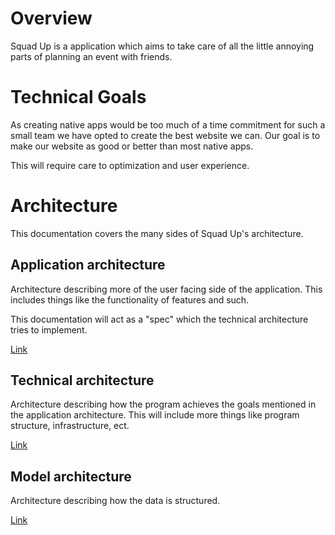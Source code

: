 # Overview
Squad Up is a application which aims to take care of all the little annoying parts of 
planning an event with friends.

# Technical Goals
As creating native apps would be too much of a time commitment for such a small team 
we have opted to create the best website we can. Our goal is to make our website as 
good or better than most native apps. 

This will require care to optimization and user experience.

# Architecture
This documentation covers the many sides of Squad Up's architecture. 

## Application architecture
Architecture describing more of the user facing side of the application. This 
includes things like the functionality of features and such.  

This documentation will act as a "spec" which the technical architecture tries to 
implement.  

[Link](/docs/architecture/application.md)

## Technical architecture
Architecture describing how the program achieves the goals mentioned in the 
application architecture. This will include more things like program structure, 
infrastructure, ect.  

[Link](/docs/architecture/technical.md)

## Model architecture
Architecture describing how the data is structured.  

[Link](/docs/architecture/models.md)